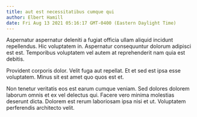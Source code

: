 ```yaml
---
title: aut est necessitatibus cumque qui
author: Elbert Hamill
date: Fri Aug 13 2021 05:16:17 GMT-0400 (Eastern Daylight Time)
---
```

Aspernatur aspernatur deleniti a fugiat officia ullam aliquid incidunt repellendus. Hic voluptatem in. Aspernatur consequuntur dolorum adipisci est est. Temporibus voluptatem vel autem at reprehenderit nam quia est debitis.

 Provident corporis dolor. Velit fuga aut repellat. Et et sed est ipsa esse voluptatem. Minus sit est amet quo quos est et.

 Non tenetur veritatis eos est earum cumque veniam. Sed dolores dolorem laborum omnis et ex vel delectus qui. Facere vero minima molestias deserunt dicta. Dolorem est rerum laboriosam ipsa nisi et ut. Voluptatem perferendis architecto velit.